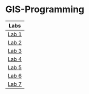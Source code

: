 # GIS-Programming
|Labs            |
|:--------------:|
|[Lab 1](Lab1/README.md)|
|[Lab 2](Lab%202/README.md)|
|[Lab 3](Lab%203/README.md)|
|[Lab 4](Lab%204/README.md)|
|[Lab 5](Lab5/README.md)|
|[Lab 6](Lab6/README.md)|
|[Lab 7](Lab7/README.md)|
